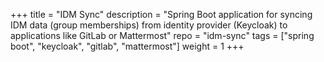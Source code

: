 +++
title = "IDM Sync"
description = "Spring Boot application for syncing IDM data (group memberships) from identity provider (Keycloak) to applications like GitLab or Mattermost"
repo = "idm-sync"
tags = ["spring boot", "keycloak", "gitlab", "mattermost"]
weight = 1
+++

